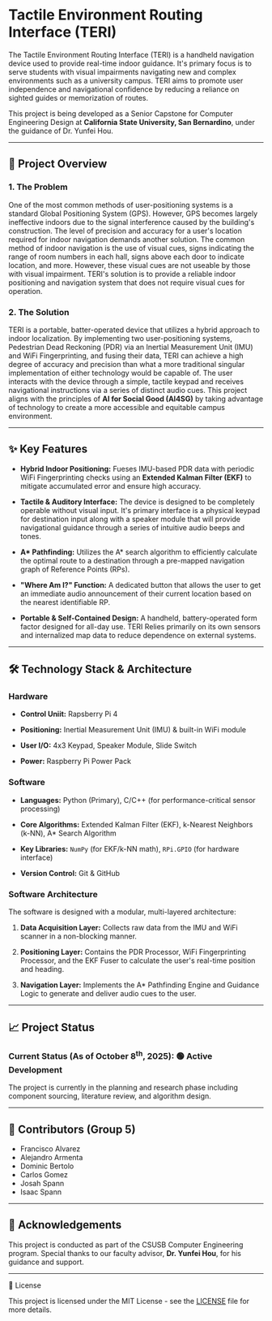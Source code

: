 # Tactile Environment Routing Interface (TERI)

The Tactile Environment Routing Interface (TERI) is a handheld navigation device used to provide real-time indoor guidance. It's primary focus is to serve students with visual impairments navigating new and complex environments such as a university campus. TERI aims to promote user independence and navigational confidence by reducing a reliance on sighted guides or memorization of routes.

This project is being developed as a Senior Capstone for Computer Engineering Design at **California State University, San Bernardino**, under the guidance of Dr. Yunfei Hou.

---

## 🎯 Project Overview
### 1. The Problem
One of the most common methods of user-positioning systems is a standard Global Positioning System (GPS). However, GPS becomes largely ineffective indoors due to the signal interference caused by the building's construction. The level of precision and accuracy for a user's location required for indoor navigation demands another solution. The common method of indoor navigation is the use of visual cues, signs indicating the range of room numbers in each hall, signs above each door to indicate location, and more. However, these visual cues are not useable by those with visual impairment. TERI's solution is to provide a reliable indoor positioning and navigation system that does not require visual cues for operation.

### 2. The Solution
TERI is a portable, batter-operated device that utilizes a hybrid approach to indoor localization. By implementing two user-positioning systems, Pedestrian Dead Reckoning (PDR) via an Inertial Measurement Unit (IMU) and WiFi Fingerprinting, and fusing their data, TERI can achieve a high degree of accuracy and precision than what a more traditional singular implementation of either technology would be capable of. The user interacts with the device through a simple, tactile keypad and receives navigational instructions via a series of distinct audio cues. This project aligns with the principles of **AI for Social Good (AI4SG)** by taking advantage of technology to create a more accessible and equitable campus environment.

---

## ✨ Key Features
- **Hybrid Indoor Positioning:** Fueses IMU-based PDR data with periodic WiFi Fingerprinting checks using an **Extended Kalman Filter (EKF)** to mitigate accumulated error and ensure high accuracy.

- **Tactile & Auditory Interface:** The device is designed to be completely operable without visual input. It's primary interface is a physical keypad for destination input along with a speaker module that will provide navigational guidance through a series of intuitive audio beeps and tones.

- **A\* Pathfinding:** Utilizes the A* search algorithm to efficiently calculate the optimal route to a destination through a pre-mapped navigation graph of Reference Points (RPs).

- **"Where Am I?" Function:** A dedicated button that allows the user to get an immediate audio announcement of their current location based on the nearest identifiable RP.

- **Portable & Self-Contained Design:** A handheld, battery-operated form factor designed for all-day use. TERI Relies primarily on its own sensors and internalized map data to reduce dependence on external systems.

---

## :hammer_and_wrench: Technology Stack & Architecture
### Hardware
- **Control Uniit:** Rapsberry Pi 4

- **Positioning:** Inertial Measurement Unit (IMU) & built-in WiFi module

- **User I/O:** 4x3 Keypad, Speaker Module, Slide Switch

- **Power:** Raspberry Pi Power Pack

### Software
- **Languages:** Python (Primary), C/C++ (for performance-critical sensor processing)

- **Core Algorithms:** Extended Kalman Filter (EKF), k-Nearest Neighbors (k-NN), A* Search Algorithm

- **Key Libraries:** `NumPy` (for EKF/k-NN math), `RPi.GPIO` (for hardware interface)

- **Version Control:** Git & GitHub

### Software Architecture
The software is designed with a modular, multi-layered architecture:
1. **Data Acquisition Layer:** Collects raw data from the IMU and WiFi scanner in a non-blocking manner.

2. **Positioning Layer:** Contains the PDR Processor, WiFi Fingerprinting Processor, and the EKF Fuser to calculate the user's real-time position and heading.

3. **Navigation Layer:** Implements the A* Pathfinding Engine and Guidance Logic to generate and deliver audio cues to the user.

---

## :chart_with_upwards_trend: Project Status
### Current Status (As of October 8<sup>th</sup>, 2025): 🟢 Active Development

The project is currently in the planning and research phase including component sourcing, literature review, and algorithm design.

---

## 👥 Contributors (Group 5)
- Francisco Alvarez
- Alejandro Armenta
- Dominic Bertolo
- Carlos Gomez
- Josah Spann
- Isaac Spann

---

## 🙏 Acknowledgements
This project is conducted as part of the CSUSB Computer Engineering program. Special thanks to our faculty advisor, **Dr. Yunfei Hou**, for his guidance and support.

---

📄 License

This project is licensed under the MIT License - see the [LICENSE](/LICENSE) file for more details. 